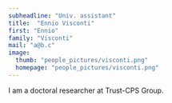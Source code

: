 ```yaml
---
subheadline: "Univ. assistant"
title:  "Ennio Visconti"
first: "Ennio"
family: "Visconti"
mail: "a@b.c"
image:
  thumb: "people_pictures/visconti.png"
  homepage: "people_pictures/visconti.png"
---
```


<!--more-->

I am a doctoral researcher at Trust-CPS Group.
